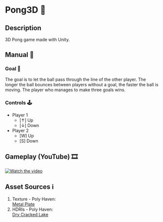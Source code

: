 # Pong3D 🏓

## Description

3D Pong game made with Unity.

## Manual 📖

### Goal 🎾

The goal is to let the ball pass through the line of the other player. The longer the ball bounces between players without a goal, the faster the ball is moving. The player who manages to make three goals wins.

### Controls 🕹

- Player 1
  - [↑] Up
  - [↓] Down
- Player 2
  - [W] Up
  - [S] Down

## Gameplay (YouTube) 🎞

[![Watch the video](https://img.youtube.com/vi/WXd2yU25ZkE/default.jpg)](https://youtu.be/WXd2yU25ZkE)

## Asset Sources ℹ️

1. Texture - Poly Haven:\
[Metal Plate](https://polyhaven.com/a/metal_plate)
1. HDRIs - Poly Haven:\
[Dry Cracked Lake](https://polyhaven.com/a/dry_cracked_lake)
